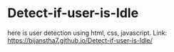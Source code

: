 # Detect-if-user-is-Idle
here is user detection using html, css, javascript. Link: https://bijanstha7.github.io/Detect-if-user-is-Idle/
